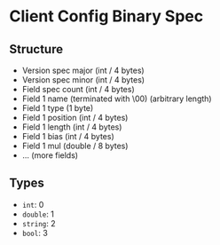 # Client Config Binary Spec

## Structure
- Version spec major (int / 4 bytes)
- Version spec minor (int / 4 bytes)
- Field spec count (int / 4 bytes)
- Field 1 name (terminated with \00) (arbitrary length)
- Field 1 type (1 byte)
- Field 1 position (int / 4 bytes)
- Field 1 length (int / 4 bytes)
- Field 1 bias (int / 4 bytes)
- Field 1 mul (double / 8 bytes)
- ... (more fields)

## Types
- `int`: 0
- `double`: 1
- `string`: 2
- `bool`: 3